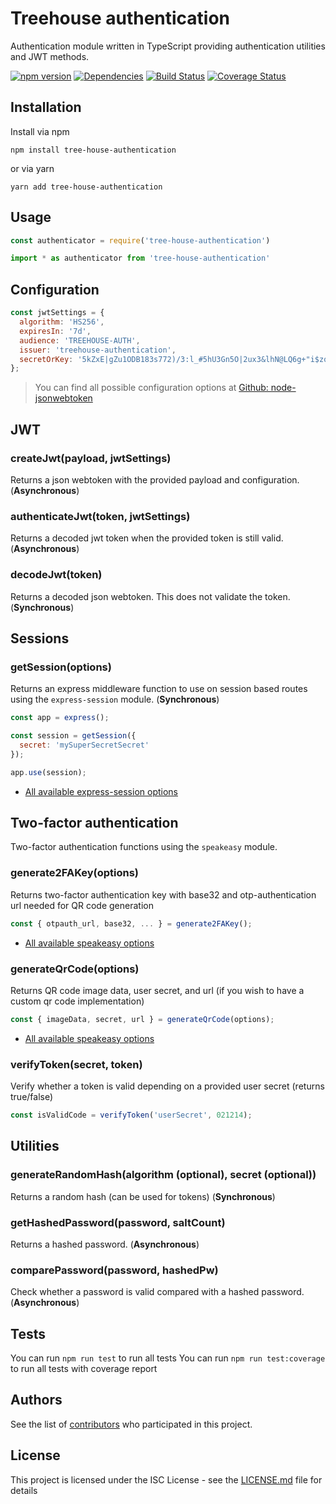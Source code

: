 # Treehouse authentication

Authentication module written in TypeScript providing authentication utilities and JWT methods.

[![npm version](https://badge.fury.io/js/tree-house-authentication.svg)](https://badge.fury.io/js/tree-house-authentication)
[![Dependencies](https://david-dm.org/icapps/tree-house-authentication.svg)](https://david-dm.org/icapps/tree-house-authentication.svg)
[![Build Status](https://travis-ci.org/icapps/tree-house-authentication.svg?branch=master)](https://travis-ci.org/icapps/tree-house-authentication)
[![Coverage Status](https://coveralls.io/repos/github/icapps/tree-house-authentication/badge.svg)](https://coveralls.io/github/icapps/tree-house-authentication)

## Installation

Install via npm

```shell
npm install tree-house-authentication
```

or via yarn

```shell
yarn add tree-house-authentication
```

## Usage

```javascript
const authenticator = require('tree-house-authentication')
```

```javascript
import * as authenticator from 'tree-house-authentication'
```

## Configuration

```javascript
const jwtSettings = {
  algorithm: 'HS256',
  expiresIn: '7d',
  audience: 'TREEHOUSE-AUTH',
  issuer: 'treehouse-authentication',
  secretOrKey: '5kZxE|gZu1ODB183s772)/3:l_#5hU3Gn5O|2ux3&lhN@LQ6g+"i$zqB_C<6',
};
```

> You can find all possible configuration options at [Github: node-jsonwebtoken](https://github.com/auth0/node-jsonwebtoken)

## JWT

### createJwt(payload, jwtSettings)

Returns a json webtoken with the provided payload and configuration. (**Asynchronous**)

### authenticateJwt(token, jwtSettings)

Returns a decoded jwt token when the provided token is still valid. (**Asynchronous**)

### decodeJwt(token)

Returns a decoded json webtoken. This does not validate the token. (**Synchronous**)

## Sessions

### getSession(options)

Returns an express middleware function to use on session based routes using the `express-session` module. (**Synchronous**)

```javascript
const app = express();

const session = getSession({
  secret: 'mySuperSecretSecret'
});

app.use(session);
```

- [All available express-session options](https://github.com/expressjs/session)

## Two-factor authentication

Two-factor authentication functions using the `speakeasy` module.

### generate2FAKey(options)

Returns two-factor authentication key with base32 and otp-authentication url needed for QR code generation

```javascript
const { otpauth_url, base32, ... } = generate2FAKey();
```

- [All available speakeasy options](https://github.com/speakeasyjs/speakeasy)

### generateQrCode(options)

Returns QR code image data, user secret, and url (if you wish to have a custom qr code implementation)

```javascript
const { imageData, secret, url } = generateQrCode(options);
```

- [All available speakeasy options](https://github.com/speakeasyjs/speakeasy)

### verifyToken(secret, token)

Verify whether a token is valid depending on a provided user secret (returns true/false)

```javascript
const isValidCode = verifyToken('userSecret', 021214);
```

## Utilities

### generateRandomHash(algorithm (optional), secret (optional))

Returns a random hash (can be used for tokens) (**Synchronous**)

### getHashedPassword(password, saltCount)

Returns a hashed password. (**Asynchronous**)

### comparePassword(password, hashedPw)

Check whether a password is valid compared with a hashed password. (**Asynchronous**)

## Tests

  You can run `npm run test` to run all tests
  You can run `npm run test:coverage` to run all tests with coverage report

## Authors

See the list of [contributors](https://github.com/icapps/tree-house-authentication/contributors) who participated in this project.

## License

This project is licensed under the ISC License - see the [LICENSE.md](LICENSE.md) file for details
